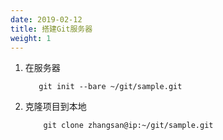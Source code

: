 ```yaml
---
date: 2019-02-12
title: 搭建Git服务器 
weight: 1
---
```



1. 在服务器 

    ```
       git init --bare ~/git/sample.git
    ```

2. 克隆项目到本地

    ```
        git clone zhangsan@ip:~/git/sample.git
    ```


